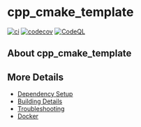 # cpp_cmake_template

[![ci](https://github.com/ioannischtz/cpp_cmake_template/actions/workflows/ci.yml/badge.svg)](https://github.com/ioannischtz/cpp_cmake_template/actions/workflows/ci.yml)
[![codecov](https://codecov.io/gh/ioannischtz/cpp_cmake_template/branch/main/graph/badge.svg)](https://codecov.io/gh/ioannischtz/cpp_cmake_template)
[![CodeQL](https://github.com/ioannischtz/cpp_cmake_template/actions/workflows/codeql-analysis.yml/badge.svg)](https://github.com/ioannischtz/cpp_cmake_template/actions/workflows/codeql-analysis.yml)

## About cpp_cmake_template



## More Details

 * [Dependency Setup](README_dependencies.md)
 * [Building Details](README_building.md)
 * [Troubleshooting](README_troubleshooting.md)
 * [Docker](README_docker.md)
